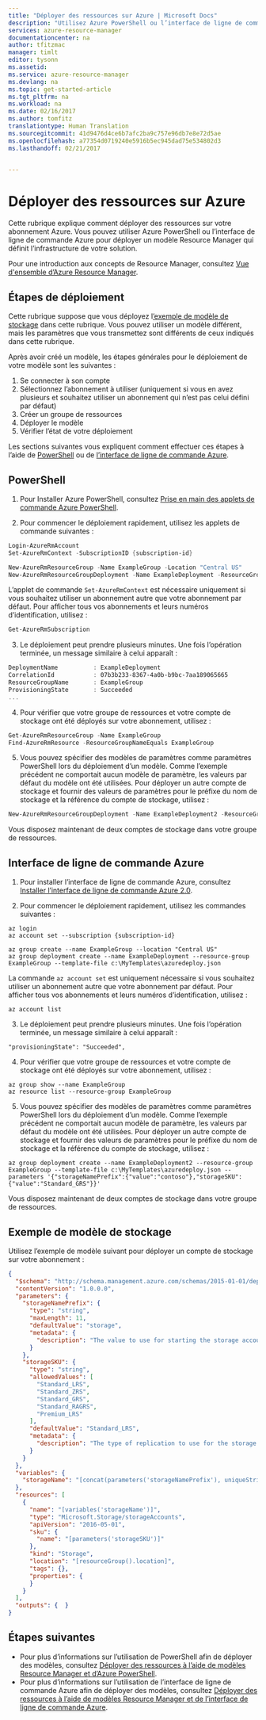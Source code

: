 ```yaml
---
title: "Déployer des ressources sur Azure | Microsoft Docs"
description: "Utilisez Azure PowerShell ou l’interface de ligne de commande Azure pour déployer des ressources sur Azure. Les ressources sont définies dans un modèle Resource Manager."
services: azure-resource-manager
documentationcenter: na
author: tfitzmac
manager: timlt
editor: tysonn
ms.assetid: 
ms.service: azure-resource-manager
ms.devlang: na
ms.topic: get-started-article
ms.tgt_pltfrm: na
ms.workload: na
ms.date: 02/16/2017
ms.author: tomfitz
translationtype: Human Translation
ms.sourcegitcommit: 41d9476d4ce6b7afc2ba9c757e96db7e8e72d5ae
ms.openlocfilehash: a77354d0719240e5916b5ec945dad75e534802d3
ms.lasthandoff: 02/21/2017


---
```

# <a name="deploy-resources-to-azure"></a>Déployer des ressources sur Azure

Cette rubrique explique comment déployer des ressources sur votre abonnement Azure. Vous pouvez utiliser Azure PowerShell ou l’interface de ligne de commande Azure pour déployer un modèle Resource Manager qui définit l’infrastructure de votre solution.

Pour une introduction aux concepts de Resource Manager, consultez [Vue d'ensemble d’Azure Resource Manager](resource-group-overview.md).

## <a name="steps-for-deployment"></a>Étapes de déploiement

Cette rubrique suppose que vous déployez l[’exemple de modèle de stockage](#example-storage-template) dans cette rubrique. Vous pouvez utiliser un modèle différent, mais les paramètres que vous transmettez sont différents de ceux indiqués dans cette rubrique.

Après avoir créé un modèle, les étapes générales pour le déploiement de votre modèle sont les suivantes :

1. Se connecter à son compte
2. Sélectionnez l’abonnement à utiliser (uniquement si vous en avez plusieurs et souhaitez utiliser un abonnement qui n’est pas celui défini par défaut)
3. Créer un groupe de ressources
4. Déployer le modèle
5. Vérifier l’état de votre déploiement

Les sections suivantes vous expliquent comment effectuer ces étapes à l’aide de [PowerShell](#powershell) ou de [l’interface de ligne de commande Azure](#azure-cli).

## <a name="powershell"></a>PowerShell

1. Pour Installer Azure PowerShell, consultez [Prise en main des applets de commande Azure PowerShell](/powershell/azureps-cmdlets-docs).

2. Pour commencer le déploiement rapidement, utilisez les applets de commande suivantes :

  ```powershell
  Login-AzureRmAccount
  Set-AzureRmContext -SubscriptionID {subscription-id}

  New-AzureRmResourceGroup -Name ExampleGroup -Location "Central US"
  New-AzureRmResourceGroupDeployment -Name ExampleDeployment -ResourceGroupName ExampleGroup -TemplateFile c:\MyTemplates\azuredeploy.json 
  ```

  L’applet de commande `Set-AzureRmContext` est nécessaire uniquement si vous souhaitez utiliser un abonnement autre que votre abonnement par défaut. Pour afficher tous vos abonnements et leurs numéros d’identification, utilisez :

  ```powershell
  Get-AzureRmSubscription
  ```

3. Le déploiement peut prendre plusieurs minutes. Une fois l’opération terminée, un message similaire à celui apparaît :

  ```powershell
  DeploymentName          : ExampleDeployment
  CorrelationId           : 07b3b233-8367-4a0b-b9bc-7aa189065665
  ResourceGroupName       : ExampleGroup
  ProvisioningState       : Succeeded
  ...
  ```

4. Pour vérifier que votre groupe de ressources et votre compte de stockage ont été déployés sur votre abonnement, utilisez :

  ```powershell
  Get-AzureRmResourceGroup -Name ExampleGroup
  Find-AzureRmResource -ResourceGroupNameEquals ExampleGroup
  ```

5. Vous pouvez spécifier des modèles de paramètres comme paramètres PowerShell lors du déploiement d’un modèle. Comme l’exemple précédent ne comportait aucun modèle de paramètre, les valeurs par défaut du modèle ont été utilisées. Pour déployer un autre compte de stockage et fournir des valeurs de paramètres pour le préfixe du nom de stockage et la référence du compte de stockage, utilisez :

  ```powershell
  New-AzureRmResourceGroupDeployment -Name ExampleDeployment2 -ResourceGroupName ExampleGroup -TemplateFile c:\MyTemplates\azuredeploy.json -storageNamePrefix "contoso" -storageSKU "Standard_GRS"
  ```

  Vous disposez maintenant de deux comptes de stockage dans votre groupe de ressources. 

## <a name="azure-cli"></a>Interface de ligne de commande Azure

1. Pour installer l’interface de ligne de commande Azure, consultez [Installer l’interface de ligne de commande Azure 2.0](/cli/azure/install-az-cli2).

2. Pour commencer le déploiement rapidement, utilisez les commandes suivantes :

  ```azurecli
  az login
  az account set --subscription {subscription-id}

  az group create --name ExampleGroup --location "Central US"
  az group deployment create --name ExampleDeployment --resource-group ExampleGroup --template-file c:\MyTemplates\azuredeploy.json
  ```

  La commande `az account set` est uniquement nécessaire si vous souhaitez utiliser un abonnement autre que votre abonnement par défaut. Pour afficher tous vos abonnements et leurs numéros d’identification, utilisez :

  ```azurecli
  az account list
  ```

3. Le déploiement peut prendre plusieurs minutes. Une fois l’opération terminée, un message similaire à celui apparaît :

  ```azurecli
  "provisioningState": "Succeeded",
  ```

4. Pour vérifier que votre groupe de ressources et votre compte de stockage ont été déployés sur votre abonnement, utilisez :

  ```azurecli
  az group show --name ExampleGroup
  az resource list --resource-group ExampleGroup
  ```

5. Vous pouvez spécifier des modèles de paramètres comme paramètres PowerShell lors du déploiement d’un modèle. Comme l’exemple précédent ne comportait aucun modèle de paramètre, les valeurs par défaut du modèle ont été utilisées. Pour déployer un autre compte de stockage et fournir des valeurs de paramètres pour le préfixe du nom de stockage et la référence du compte de stockage, utilisez :

  ```azurecli
  az group deployment create --name ExampleDeployment2 --resource-group ExampleGroup --template-file c:\MyTemplates\azuredeploy.json --parameters '{"storageNamePrefix":{"value":"contoso"},"storageSKU":{"value":"Standard_GRS"}}'
  ```

  Vous disposez maintenant de deux comptes de stockage dans votre groupe de ressources. 

## <a name="example-storage-template"></a>Exemple de modèle de stockage

Utilisez l’exemple de modèle suivant pour déployer un compte de stockage sur votre abonnement :

```json
{
  "$schema": "http://schema.management.azure.com/schemas/2015-01-01/deploymentTemplate.json#",
  "contentVersion": "1.0.0.0",
  "parameters": {
    "storageNamePrefix": {
      "type": "string",
      "maxLength": 11,
      "defaultValue": "storage",
      "metadata": {
        "description": "The value to use for starting the storage account name."
      }
    },
    "storageSKU": {
      "type": "string",
      "allowedValues": [
        "Standard_LRS",
        "Standard_ZRS",
        "Standard_GRS",
        "Standard_RAGRS",
        "Premium_LRS"
      ],
      "defaultValue": "Standard_LRS",
      "metadata": {
        "description": "The type of replication to use for the storage account."
      }
    }
  },
  "variables": {
    "storageName": "[concat(parameters('storageNamePrefix'), uniqueString(resourceGroup().id))]"
  },
  "resources": [
    {
      "name": "[variables('storageName')]",
      "type": "Microsoft.Storage/storageAccounts",
      "apiVersion": "2016-05-01",
      "sku": {
        "name": "[parameters('storageSKU')]"
      },
      "kind": "Storage",
      "location": "[resourceGroup().location]",
      "tags": {},
      "properties": {
      }
    }
  ],
  "outputs": {  }
}
```

## <a name="next-steps"></a>Étapes suivantes

* Pour plus d’informations sur l’utilisation de PowerShell afin de déployer des modèles, consultez [Déployer des ressources à l’aide de modèles Resource Manager et d’Azure PowerShell](/azure/azure-resource-manager/resource-group-template-deploy).
* Pour plus d’informations sur l’utilisation de l’interface de ligne de commande Azure afin de déployer des modèles, consultez [Déployer des ressources à l’aide de modèles Resource Manager et de l’interface de ligne de commande Azure](/azure/azure-resource-manager/resource-group-template-deploy-cli).




